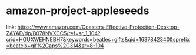 # amazon-project-appleseeds
link:
https://www.amazon.com/Coasters-Effective-Protection-Desktop-ZAYAD/dp/B078NVXCC5/ref=sr_1_104?crid=HGUXWEHNEBH7&keywords=beatles+gifts&qid=1637842340&sprefix=beatels+gif%2Caps%2C314&sr=8-104
